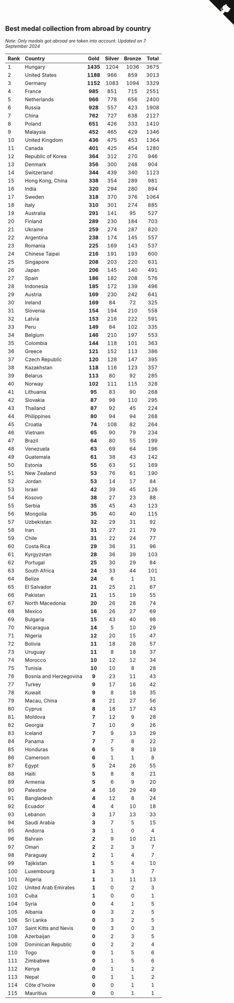## Best medal collection from abroad by country

*Note: Only medals got abroad are taken into account.*
*Updated on  7 September 2024*

| Rank | Country | Gold | Silver | Bronze | Total |
| :--- | :--- | :--: | :--: | :--: | :--: |
| 1 | Hungary | **1435** | 1204 | 1036 | 3675 |
| 2 | United States | **1188** | 966 | 859 | 3013 |
| 3 | Germany | **1152** | 1083 | 1094 | 3329 |
| 4 | France | **985** | 851 | 715 | 2551 |
| 5 | Netherlands | **966** | 778 | 656 | 2400 |
| 6 | Russia | **928** | 557 | 423 | 1908 |
| 7 | China | **762** | 727 | 638 | 2127 |
| 8 | Poland | **651** | 426 | 333 | 1410 |
| 9 | Malaysia | **452** | 465 | 429 | 1346 |
| 10 | United Kingdom | **436** | 475 | 453 | 1364 |
| 11 | Canada | **401** | 425 | 454 | 1280 |
| 12 | Republic of Korea | **364** | 312 | 270 | 946 |
| 13 | Denmark | **356** | 300 | 248 | 904 |
| 14 | Switzerland | **344** | 439 | 340 | 1123 |
| 15 | Hong Kong, China | **338** | 354 | 289 | 981 |
| 16 | India | **320** | 294 | 280 | 894 |
| 17 | Sweden | **318** | 370 | 376 | 1064 |
| 18 | Italy | **310** | 301 | 274 | 885 |
| 19 | Australia | **291** | 141 | 95 | 527 |
| 20 | Finland | **289** | 230 | 184 | 703 |
| 21 | Ukraine | **259** | 274 | 287 | 820 |
| 22 | Argentina | **238** | 174 | 145 | 557 |
| 23 | Romania | **225** | 169 | 143 | 537 |
| 24 | Chinese Taipei | **216** | 191 | 193 | 600 |
| 25 | Singapore | **208** | 203 | 220 | 631 |
| 26 | Japan | **206** | 145 | 140 | 491 |
| 27 | Spain | **186** | 182 | 208 | 576 |
| 28 | Indonesia | **185** | 172 | 139 | 496 |
| 29 | Austria | **169** | 230 | 242 | 641 |
| 30 | Ireland | **169** | 84 | 72 | 325 |
| 31 | Slovenia | **154** | 194 | 210 | 558 |
| 32 | Latvia | **153** | 216 | 222 | 591 |
| 33 | Peru | **149** | 84 | 102 | 335 |
| 34 | Belgium | **146** | 210 | 197 | 553 |
| 35 | Colombia | **144** | 118 | 101 | 363 |
| 36 | Greece | **121** | 152 | 113 | 386 |
| 37 | Czech Republic | **120** | 128 | 147 | 395 |
| 38 | Kazakhstan | **118** | 116 | 123 | 357 |
| 39 | Belarus | **113** | 80 | 92 | 285 |
| 40 | Norway | **102** | 111 | 115 | 328 |
| 41 | Lithuania | **95** | 83 | 90 | 268 |
| 42 | Slovakia | **87** | 98 | 110 | 295 |
| 43 | Thailand | **87** | 92 | 45 | 224 |
| 44 | Philippines | **80** | 94 | 94 | 268 |
| 45 | Croatia | **74** | 108 | 82 | 264 |
| 46 | Vietnam | **65** | 90 | 79 | 234 |
| 47 | Brazil | **64** | 80 | 55 | 199 |
| 48 | Venezuela | **63** | 69 | 64 | 196 |
| 49 | Guatemala | **61** | 38 | 43 | 142 |
| 50 | Estonia | **55** | 63 | 51 | 169 |
| 51 | New Zealand | **53** | 76 | 61 | 190 |
| 52 | Jordan | **53** | 14 | 17 | 84 |
| 53 | Israel | **42** | 39 | 45 | 126 |
| 54 | Kosovo | **38** | 27 | 23 | 88 |
| 55 | Serbia | **35** | 45 | 43 | 123 |
| 56 | Mongolia | **35** | 40 | 40 | 115 |
| 57 | Uzbekistan | **32** | 29 | 31 | 92 |
| 58 | Iran | **31** | 27 | 21 | 79 |
| 59 | Chile | **31** | 22 | 24 | 77 |
| 60 | Costa Rica | **29** | 36 | 31 | 96 |
| 61 | Kyrgyzstan | **28** | 36 | 39 | 103 |
| 62 | Portugal | **25** | 30 | 29 | 84 |
| 63 | South Africa | **24** | 33 | 44 | 101 |
| 64 | Belize | **24** | 6 | 1 | 31 |
| 65 | El Salvador | **21** | 25 | 21 | 67 |
| 66 | Pakistan | **21** | 15 | 19 | 55 |
| 67 | North Macedonia | **20** | 26 | 28 | 74 |
| 68 | Mexico | **16** | 26 | 27 | 69 |
| 69 | Bulgaria | **15** | 43 | 40 | 98 |
| 70 | Nicaragua | **14** | 5 | 10 | 29 |
| 71 | Nigeria | **12** | 20 | 15 | 47 |
| 72 | Bolivia | **11** | 18 | 28 | 57 |
| 73 | Uruguay | **11** | 8 | 18 | 37 |
| 74 | Morocco | **10** | 12 | 12 | 34 |
| 75 | Tunisia | **10** | 10 | 8 | 28 |
| 76 | Bosnia and Herzegovina | **9** | 23 | 11 | 43 |
| 77 | Turkey | **9** | 17 | 16 | 42 |
| 78 | Kuwait | **9** | 8 | 18 | 35 |
| 79 | Macau, China | **8** | 21 | 27 | 56 |
| 80 | Cyprus | **8** | 18 | 17 | 43 |
| 81 | Moldova | **7** | 12 | 9 | 28 |
| 82 | Georgia | **7** | 10 | 9 | 26 |
| 83 | Iceland | **7** | 9 | 13 | 29 |
| 84 | Panama | **7** | 7 | 8 | 22 |
| 85 | Honduras | **6** | 5 | 8 | 19 |
| 86 | Cameroon | **6** | 1 | 1 | 8 |
| 87 | Egypt | **5** | 24 | 26 | 55 |
| 88 | Haiti | **5** | 8 | 8 | 21 |
| 89 | Armenia | **5** | 6 | 9 | 20 |
| 90 | Palestine | **4** | 16 | 29 | 49 |
| 91 | Bangladesh | **4** | 12 | 8 | 24 |
| 92 | Ecuador | **4** | 4 | 10 | 18 |
| 93 | Lebanon | **3** | 17 | 13 | 33 |
| 94 | Saudi Arabia | **3** | 7 | 5 | 15 |
| 95 | Andorra | **3** | 1 | 0 | 4 |
| 96 | Bahrain | **2** | 9 | 10 | 21 |
| 97 | Oman | **2** | 2 | 3 | 7 |
| 98 | Paraguay | **2** | 1 | 4 | 7 |
| 99 | Tajikistan | **1** | 5 | 4 | 10 |
| 100 | Luxembourg | **1** | 3 | 3 | 7 |
| 101 | Algeria | **1** | 1 | 11 | 13 |
| 102 | United Arab Emirates | **1** | 0 | 2 | 3 |
| 103 | Cuba | **1** | 0 | 0 | 1 |
| 104 | Syria | **0** | 4 | 1 | 5 |
| 105 | Albania | **0** | 3 | 2 | 5 |
| 106 | Sri Lanka | **0** | 3 | 2 | 5 |
| 107 | Saint Kitts and Nevis | **0** | 3 | 0 | 3 |
| 108 | Azerbaijan | **0** | 2 | 3 | 5 |
| 109 | Dominican Republic | **0** | 2 | 2 | 4 |
| 110 | Togo | **0** | 1 | 5 | 6 |
| 111 | Zimbabwe | **0** | 1 | 5 | 6 |
| 112 | Kenya | **0** | 1 | 1 | 2 |
| 113 | Nepal | **0** | 1 | 1 | 2 |
| 114 | Côte d'Ivoire | **0** | 0 | 1 | 1 |
| 115 | Mauritius | **0** | 0 | 1 | 1 |


<a href="https://github.com/JustinTimeCuber/wca_statistics" class="github-corner" aria-label="View source on Github"><svg width="80" height="80" viewBox="0 0 250 250" style="fill:#151513; color:#fff; position: absolute; top: 0; border: 0; right: 0;" aria-hidden="true"><path d="M0,0 L115,115 L130,115 L142,142 L250,250 L250,0 Z"></path><path d="M128.3,109.0 C113.8,99.7 119.0,89.6 119.0,89.6 C122.0,82.7 120.5,78.6 120.5,78.6 C119.2,72.0 123.4,76.3 123.4,76.3 C127.3,80.9 125.5,87.3 125.5,87.3 C122.9,97.6 130.6,101.9 134.4,103.2" fill="currentColor" style="transform-origin: 130px 106px;" class="octo-arm"></path><path d="M115.0,115.0 C114.9,115.1 118.7,116.5 119.8,115.4 L133.7,101.6 C136.9,99.2 139.9,98.4 142.2,98.6 C133.8,88.0 127.5,74.4 143.8,58.0 C148.5,53.4 154.0,51.2 159.7,51.0 C160.3,49.4 163.2,43.6 171.4,40.1 C171.4,40.1 176.1,42.5 178.8,56.2 C183.1,58.6 187.2,61.8 190.9,65.4 C194.5,69.0 197.7,73.2 200.1,77.6 C213.8,80.2 216.3,84.9 216.3,84.9 C212.7,93.1 206.9,96.0 205.4,96.6 C205.1,102.4 203.0,107.8 198.3,112.5 C181.9,128.9 168.3,122.5 157.7,114.1 C157.9,116.9 156.7,120.9 152.7,124.9 L141.0,136.5 C139.8,137.7 141.6,141.9 141.8,141.8 Z" fill="currentColor" class="octo-body"></path></svg></a><style>.github-corner:hover .octo-arm{animation:octocat-wave 560ms ease-in-out}@keyframes octocat-wave{0%,100%{transform:rotate(0)}20%,60%{transform:rotate(-25deg)}40%,80%{transform:rotate(10deg)}}@media (max-width:500px){.github-corner:hover .octo-arm{animation:none}.github-corner .octo-arm{animation:octocat-wave 560ms ease-in-out}}</style>
